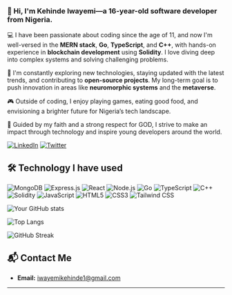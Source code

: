 ### 👋 Hi, I'm **Kehinde Iwayemi**—a 16-year-old software developer from Nigeria.

💻 I have been passionate about coding since the age of 11, and now I'm well-versed in the **MERN stack**, **Go**, **TypeScript**, and **C++**, with hands-on experience in **blockchain development** using **Solidity**. I love diving deep into complex systems and solving challenging problems.  

🌱 I'm constantly exploring new technologies, staying updated with the latest trends, and contributing to **open-source projects**. My long-term goal is to push innovation in areas like **neuromorphic systems** and the **metaverse**.

🎮 Outside of coding, I enjoy playing games, eating good food, and envisioning a brighter future for Nigeria’s tech landscape. 

🙏 Guided by my faith and a strong respect for GOD, I strive to make an impact through technology and inspire young developers around the world.

[![LinkedIn](https://img.shields.io/badge/LinkedIn-blue?style=for-the-badge&logo=linkedin)](https://www.linkedin.com//in/iwayemi-kehinde/)
[![Twitter](https://img.shields.io/badge/Twitter-blue?style=for-the-badge&logo=twitter)](https://twitter.com/K61145Iwayemi)

## 🛠️ Technology I have used

![MongoDB](https://img.shields.io/badge/-MongoDB-05122A?style=flat&logo=mongodb)
![Express.js](https://img.shields.io/badge/-Express.js-05122A?style=flat&logo=express)
![React](https://img.shields.io/badge/-React-05122A?style=flat&logo=react)
![Node.js](https://img.shields.io/badge/-Node.js-05122A?style=flat&logo=node.js)
![Go](https://img.shields.io/badge/-Go-05122A?style=flat&logo=go)
![TypeScript](https://img.shields.io/badge/-TypeScript-05122A?style=flat&logo=typescript)
![C++](https://img.shields.io/badge/-C++-05122A?style=flat&logo=cplusplus)
![Solidity](https://img.shields.io/badge/-Solidity-05122A?style=flat&logo=solidity)
![JavaScript](https://img.shields.io/badge/-JavaScript-05122A?style=flat&logo=javascript)
![HTML5](https://img.shields.io/badge/-HTML5-05122A?style=flat&logo=html5)
![CSS3](https://img.shields.io/badge/-CSS3-05122A?style=flat&logo=css3)
![Tailwind CSS](https://img.shields.io/badge/-TailwindCSS-05122A?style=flat&logo=tailwindcss)

![Your GitHub stats](https://github-readme-stats.vercel.app/api?username=Iwayemi-Kehinde&show_icons=true&theme=radical)

![Top Langs](https://github-readme-stats.vercel.app/api/top-langs/?username=Iwayemi-Kehinde&layout=compact&theme=radical)

![GitHub Streak](https://github-readme-streak-stats.herokuapp.com?user=Iwayemi-Kehinde&theme=radical&date_format=M%20j%5B%2C%20Y%5D)



## 📬 Contact Me

- **Email:** iwayemikehinde1@gmail.com

---

